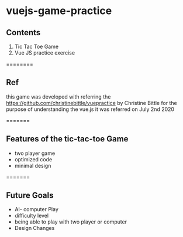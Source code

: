 # vuejs-game-practice

## Contents
1. Tic Tac Toe Game
2. Vue JS practice exercise 

========

## Ref
this game was developed with referring the https://github.com/christinebittle/vuepractice by Christine Bittle
for the purpose of understanding the vue.js
it was referred on July 2nd 2020

=======

## Features of the tic-tac-toe Game

- two player game
- optimized code
- minimal design

=======

## Future Goals
- AI- computer Play
- difficulty level
- being able to play with two player or computer
- Design Changes


